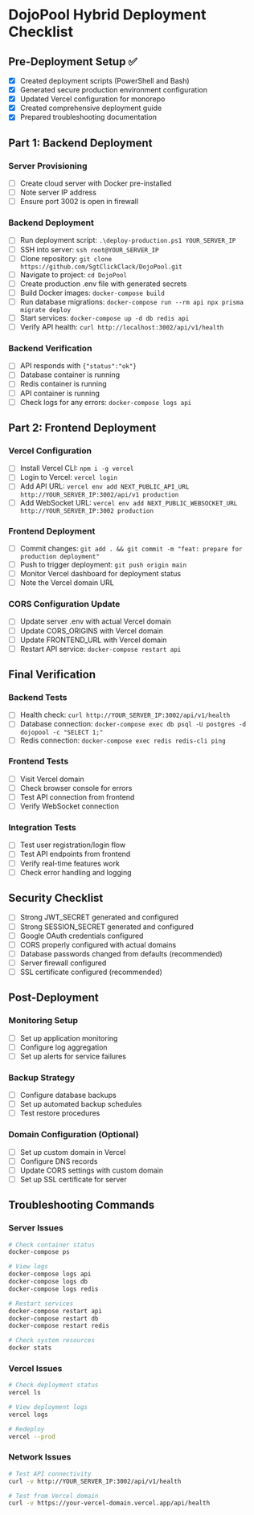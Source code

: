 # DojoPool Hybrid Deployment Checklist

## Pre-Deployment Setup ✅

- [x] Created deployment scripts (PowerShell and Bash)
- [x] Generated secure production environment configuration
- [x] Updated Vercel configuration for monorepo
- [x] Created comprehensive deployment guide
- [x] Prepared troubleshooting documentation

## Part 1: Backend Deployment

### Server Provisioning
- [ ] Create cloud server with Docker pre-installed
- [ ] Note server IP address
- [ ] Ensure port 3002 is open in firewall

### Backend Deployment
- [ ] Run deployment script: `.\deploy-production.ps1 YOUR_SERVER_IP`
- [ ] SSH into server: `ssh root@YOUR_SERVER_IP`
- [ ] Clone repository: `git clone https://github.com/SgtClickClack/DojoPool.git`
- [ ] Navigate to project: `cd DojoPool`
- [ ] Create production .env file with generated secrets
- [ ] Build Docker images: `docker-compose build`
- [ ] Run database migrations: `docker-compose run --rm api npx prisma migrate deploy`
- [ ] Start services: `docker-compose up -d db redis api`
- [ ] Verify API health: `curl http://localhost:3002/api/v1/health`

### Backend Verification
- [ ] API responds with `{"status":"ok"}`
- [ ] Database container is running
- [ ] Redis container is running
- [ ] API container is running
- [ ] Check logs for any errors: `docker-compose logs api`

## Part 2: Frontend Deployment

### Vercel Configuration
- [ ] Install Vercel CLI: `npm i -g vercel`
- [ ] Login to Vercel: `vercel login`
- [ ] Add API URL: `vercel env add NEXT_PUBLIC_API_URL http://YOUR_SERVER_IP:3002/api/v1 production`
- [ ] Add WebSocket URL: `vercel env add NEXT_PUBLIC_WEBSOCKET_URL http://YOUR_SERVER_IP:3002 production`

### Frontend Deployment
- [ ] Commit changes: `git add . && git commit -m "feat: prepare for production deployment"`
- [ ] Push to trigger deployment: `git push origin main`
- [ ] Monitor Vercel dashboard for deployment status
- [ ] Note the Vercel domain URL

### CORS Configuration Update
- [ ] Update server .env with actual Vercel domain
- [ ] Update CORS_ORIGINS with Vercel domain
- [ ] Update FRONTEND_URL with Vercel domain
- [ ] Restart API service: `docker-compose restart api`

## Final Verification

### Backend Tests
- [ ] Health check: `curl http://YOUR_SERVER_IP:3002/api/v1/health`
- [ ] Database connection: `docker-compose exec db psql -U postgres -d dojopool -c "SELECT 1;"`
- [ ] Redis connection: `docker-compose exec redis redis-cli ping`

### Frontend Tests
- [ ] Visit Vercel domain
- [ ] Check browser console for errors
- [ ] Test API connection from frontend
- [ ] Verify WebSocket connection

### Integration Tests
- [ ] Test user registration/login flow
- [ ] Test API endpoints from frontend
- [ ] Verify real-time features work
- [ ] Check error handling and logging

## Security Checklist

- [ ] Strong JWT_SECRET generated and configured
- [ ] Strong SESSION_SECRET generated and configured
- [ ] Google OAuth credentials configured
- [ ] CORS properly configured with actual domains
- [ ] Database passwords changed from defaults (recommended)
- [ ] Server firewall configured
- [ ] SSL certificate configured (recommended)

## Post-Deployment

### Monitoring Setup
- [ ] Set up application monitoring
- [ ] Configure log aggregation
- [ ] Set up alerts for service failures

### Backup Strategy
- [ ] Configure database backups
- [ ] Set up automated backup schedules
- [ ] Test restore procedures

### Domain Configuration (Optional)
- [ ] Set up custom domain in Vercel
- [ ] Configure DNS records
- [ ] Update CORS settings with custom domain
- [ ] Set up SSL certificate for server

## Troubleshooting Commands

### Server Issues
```bash
# Check container status
docker-compose ps

# View logs
docker-compose logs api
docker-compose logs db
docker-compose logs redis

# Restart services
docker-compose restart api
docker-compose restart db
docker-compose restart redis

# Check system resources
docker stats
```

### Vercel Issues
```bash
# Check deployment status
vercel ls

# View deployment logs
vercel logs

# Redeploy
vercel --prod
```

### Network Issues
```bash
# Test API connectivity
curl -v http://YOUR_SERVER_IP:3002/api/v1/health

# Test from Vercel domain
curl -v https://your-vercel-domain.vercel.app/api/health
```
